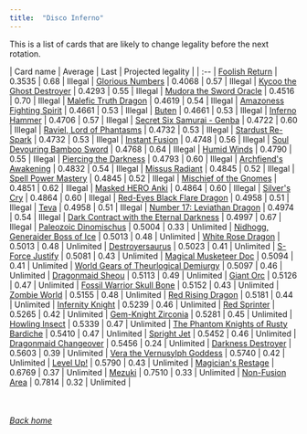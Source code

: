 ```yaml
---
title:  "Disco Inferno"
---
```


This is a list of cards that are likely to change legality before the next rotation.

| Card name | Average | Last | Projected legality |
| :-- |
[Foolish Return](https://db.ygoprodeck.com/card/?search=Foolish%20Return) | 0.3535 | 0.68 | Illegal |
[Glorious Numbers](https://db.ygoprodeck.com/card/?search=Glorious%20Numbers) | 0.4068 | 0.57 | Illegal |
[Kycoo the Ghost Destroyer](https://db.ygoprodeck.com/card/?search=Kycoo%20the%20Ghost%20Destroyer) | 0.4293 | 0.55 | Illegal |
[Mudora the Sword Oracle](https://db.ygoprodeck.com/card/?search=Mudora%20the%20Sword%20Oracle) | 0.4516 | 0.70 | Illegal |
[Malefic Truth Dragon](https://db.ygoprodeck.com/card/?search=Malefic%20Truth%20Dragon) | 0.4619 | 0.54 | Illegal |
[Amazoness Fighting Spirit](https://db.ygoprodeck.com/card/?search=Amazoness%20Fighting%20Spirit) | 0.4661 | 0.53 | Illegal |
[Buten](https://db.ygoprodeck.com/card/?search=Buten) | 0.4661 | 0.53 | Illegal |
[Inferno Hammer](https://db.ygoprodeck.com/card/?search=Inferno%20Hammer) | 0.4706 | 0.57 | Illegal |
[Secret Six Samurai - Genba](https://db.ygoprodeck.com/card/?search=Secret%20Six%20Samurai%20-%20Genba) | 0.4722 | 0.60 | Illegal |
[Raviel, Lord of Phantasms](https://db.ygoprodeck.com/card/?search=Raviel,%20Lord%20of%20Phantasms) | 0.4732 | 0.53 | Illegal |
[Stardust Re-Spark](https://db.ygoprodeck.com/card/?search=Stardust%20Re-Spark) | 0.4732 | 0.53 | Illegal |
[Instant Fusion](https://db.ygoprodeck.com/card/?search=Instant%20Fusion) | 0.4748 | 0.56 | Illegal |
[Soul Devouring Bamboo Sword](https://db.ygoprodeck.com/card/?search=Soul%20Devouring%20Bamboo%20Sword) | 0.4768 | 0.64 | Illegal |
[Humid Winds](https://db.ygoprodeck.com/card/?search=Humid%20Winds) | 0.4790 | 0.55 | Illegal |
[Piercing the Darkness](https://db.ygoprodeck.com/card/?search=Piercing%20the%20Darkness) | 0.4793 | 0.60 | Illegal |
[Archfiend's Awakening](https://db.ygoprodeck.com/card/?search=Archfiend's%20Awakening) | 0.4832 | 0.54 | Illegal |
[Missus Radiant](https://db.ygoprodeck.com/card/?search=Missus%20Radiant) | 0.4845 | 0.52 | Illegal |
[Spell Power Mastery](https://db.ygoprodeck.com/card/?search=Spell%20Power%20Mastery) | 0.4845 | 0.52 | Illegal |
[Mischief of the Gnomes](https://db.ygoprodeck.com/card/?search=Mischief%20of%20the%20Gnomes) | 0.4851 | 0.62 | Illegal |
[Masked HERO Anki](https://db.ygoprodeck.com/card/?search=Masked%20HERO%20Anki) | 0.4864 | 0.60 | Illegal |
[Silver's Cry](https://db.ygoprodeck.com/card/?search=Silver's%20Cry) | 0.4864 | 0.60 | Illegal |
[Red-Eyes Black Flare Dragon](https://db.ygoprodeck.com/card/?search=Red-Eyes%20Black%20Flare%20Dragon) | 0.4958 | 0.51 | Illegal |
[Teva](https://db.ygoprodeck.com/card/?search=Teva) | 0.4958 | 0.51 | Illegal |
[Number 17: Leviathan Dragon](https://db.ygoprodeck.com/card/?search=Number%2017:%20Leviathan%20Dragon) | 0.4974 | 0.54 | Illegal |
[Dark Contract with the Eternal Darkness](https://db.ygoprodeck.com/card/?search=Dark%20Contract%20with%20the%20Eternal%20Darkness) | 0.4997 | 0.67 | Illegal |
[Paleozoic Dinomischus](https://db.ygoprodeck.com/card/?search=Paleozoic%20Dinomischus) | 0.5004 | 0.33 | Unlimited |
[Nidhogg, Generaider Boss of Ice](https://db.ygoprodeck.com/card/?search=Nidhogg,%20Generaider%20Boss%20of%20Ice) | 0.5013 | 0.48 | Unlimited |
[White Rose Dragon](https://db.ygoprodeck.com/card/?search=White%20Rose%20Dragon) | 0.5013 | 0.48 | Unlimited |
[Destroyersaurus](https://db.ygoprodeck.com/card/?search=Destroyersaurus) | 0.5023 | 0.41 | Unlimited |
[S-Force Justify](https://db.ygoprodeck.com/card/?search=S-Force%20Justify) | 0.5081 | 0.43 | Unlimited |
[Magical Musketeer Doc](https://db.ygoprodeck.com/card/?search=Magical%20Musketeer%20Doc) | 0.5094 | 0.41 | Unlimited |
[World Gears of Theurlogical Demiurgy](https://db.ygoprodeck.com/card/?search=World%20Gears%20of%20Theurlogical%20Demiurgy) | 0.5097 | 0.46 | Unlimited |
[Dragonmaid Sheou](https://db.ygoprodeck.com/card/?search=Dragonmaid%20Sheou) | 0.5113 | 0.49 | Unlimited |
[Giant Orc](https://db.ygoprodeck.com/card/?search=Giant%20Orc) | 0.5126 | 0.47 | Unlimited |
[Fossil Warrior Skull Bone](https://db.ygoprodeck.com/card/?search=Fossil%20Warrior%20Skull%20Bone) | 0.5152 | 0.43 | Unlimited |
[Zombie World](https://db.ygoprodeck.com/card/?search=Zombie%20World) | 0.5155 | 0.48 | Unlimited |
[Red Rising Dragon](https://db.ygoprodeck.com/card/?search=Red%20Rising%20Dragon) | 0.5181 | 0.44 | Unlimited |
[Infernity Knight](https://db.ygoprodeck.com/card/?search=Infernity%20Knight) | 0.5239 | 0.46 | Unlimited |
[Red Sprinter](https://db.ygoprodeck.com/card/?search=Red%20Sprinter) | 0.5265 | 0.42 | Unlimited |
[Gem-Knight Zirconia](https://db.ygoprodeck.com/card/?search=Gem-Knight%20Zirconia) | 0.5281 | 0.45 | Unlimited |
[Howling Insect](https://db.ygoprodeck.com/card/?search=Howling%20Insect) | 0.5339 | 0.47 | Unlimited |
[The Phantom Knights of Rusty Bardiche](https://db.ygoprodeck.com/card/?search=The%20Phantom%20Knights%20of%20Rusty%20Bardiche) | 0.5410 | 0.47 | Unlimited |
[Spright Jet](https://db.ygoprodeck.com/card/?search=Spright%20Jet) | 0.5452 | 0.46 | Unlimited |
[Dragonmaid Changeover](https://db.ygoprodeck.com/card/?search=Dragonmaid%20Changeover) | 0.5456 | 0.24 | Unlimited |
[Darkness Destroyer](https://db.ygoprodeck.com/card/?search=Darkness%20Destroyer) | 0.5603 | 0.39 | Unlimited |
[Vera the Vernusylph Goddess](https://db.ygoprodeck.com/card/?search=Vera%20the%20Vernusylph%20Goddess) | 0.5740 | 0.42 | Unlimited |
[Level Up!](https://db.ygoprodeck.com/card/?search=Level%20Up!) | 0.5790 | 0.43 | Unlimited |
[Magician's Restage](https://db.ygoprodeck.com/card/?search=Magician's%20Restage) | 0.6769 | 0.37 | Unlimited |
[Mezuki](https://db.ygoprodeck.com/card/?search=Mezuki) | 0.7510 | 0.33 | Unlimited |
[Non-Fusion Area](https://db.ygoprodeck.com/card/?search=Non-Fusion%20Area) | 0.7814 | 0.32 | Unlimited |

<br>

###### [Back home](index)